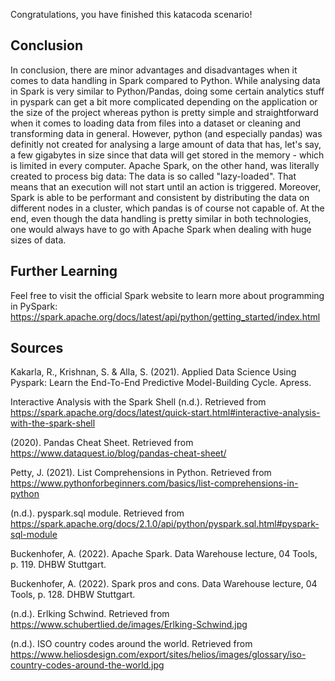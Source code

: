
Congratulations, you have finished this katacoda scenario!

## Conclusion

In conclusion, there are minor advantages and disadvantages when it comes to data handling in Spark compared to Python. While analysing data in Spark is very similar to Python/Pandas, doing some certain analytics stuff in pyspark can get a bit more complicated depending on the application or the size of the project whereas python is pretty simple and straightforward when it comes to loading data from files into a dataset or cleaning and transforming data in general. However, python (and especially pandas) was definitly not created for analysing a large amount of data that has, let's say, a few gigabytes in size since that data will get stored in the memory - which is limited in every computer. Apache Spark, on the other hand, was literally created to process big data: The data is so called "lazy-loaded". That means that an execution will not start until an action is triggered. Moreover, Spark is able to be performant and consistent by distributing the data on different nodes in a cluster, which pandas is of course not capable of. At the end, even though the data handling is pretty similar in both technologies, one would always have to go with Apache Spark when dealing with huge sizes of data.

## Further Learning

Feel free to visit the official Spark website to learn more about programming in PySpark: https://spark.apache.org/docs/latest/api/python/getting_started/index.html

## Sources

Kakarla, R., Krishnan, S. & Alla, S. (2021). Applied Data Science Using Pyspark: Learn the End-To-End Predictive Model-Building Cycle. Apress.

Interactive Analysis with the Spark Shell (n.d.). Retrieved from https://spark.apache.org/docs/latest/quick-start.html#interactive-analysis-with-the-spark-shell

(2020). Pandas Cheat Sheet. Retrieved from https://www.dataquest.io/blog/pandas-cheat-sheet/

Petty, J. (2021). List Comprehensions in Python. Retrieved from https://www.pythonforbeginners.com/basics/list-comprehensions-in-python

(n.d.). pyspark.sql module. Retrieved from https://spark.apache.org/docs/2.1.0/api/python/pyspark.sql.html#pyspark-sql-module


Buckenhofer, A. (2022). Apache Spark. Data Warehouse lecture, 04 Tools, p. 119. DHBW Stuttgart.

Buckenhofer, A. (2022). Spark pros and cons. Data Warehouse lecture, 04 Tools, p. 128. DHBW Stuttgart.

(n.d.). Erlking Schwind. Retrieved from https://www.schubertlied.de/images/Erlking-Schwind.jpg

(n.d.). ISO country codes around the world. Retrieved from https://www.heliosdesign.com/export/sites/helios/images/glossary/iso-country-codes-around-the-world.jpg
